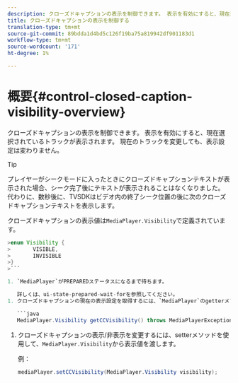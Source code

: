 ```yaml
---
description: クローズドキャプションの表示を制御できます。 表示を有効にすると、現在選択されているトラックが表示されます。 現在のトラックを変更しても、表示設定は変わりません。
title: クローズドキャプションの表示を制御する
translation-type: tm+mt
source-git-commit: 89bdda1d4bd5c126f19ba75a819942df901183d1
workflow-type: tm+mt
source-wordcount: '171'
ht-degree: 1%

---
```



# 概要{#control-closed-caption-visibility-overview}

クローズドキャプションの表示を制御できます。 表示を有効にすると、現在選択されているトラックが表示されます。 現在のトラックを変更しても、表示設定は変わりません。

>[!TIP]
>
>プレイヤーがシークモードに入ったときにクローズドキャプションテキストが表示された場合、シーク完了後にテキストが表示されることはなくなりました。 代わりに、数秒後に、TVSDKはビデオ内の終了シーク位置の後に次のクローズドキャプションテキストを表示します。
>
>クローズドキャプションの表示値は`MediaPlayer.Visibility`で定義されています。
>
>
```java
>enum Visibility {  
>       VISIBLE,  
>       INVISIBLE 
>}
>```

1. `MediaPlayer`がPREPAREDステータスになるまで待ちます。

   詳しくは、ui-state-prepared-wait-forを参照してください。
1. クローズドキャプションの現在の表示設定を取得するには、`MediaPlayer`のgetterメソッドを使用します。このメソッドは、表示値を返します。

   ```java
   MediaPlayer.Visibility getCCVisibility() throws MediaPlayerException;
   ```

1. クローズドキャプションの表示/非表示を変更するには、setterメソッドを使用して、`MediaPlayer.Visibility`から表示値を渡します。

   例：

   ```java
   mediaPlayer.setCCVisibility(MediaPlayer.Visibility visibility);
   ```

